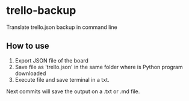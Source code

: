 # trello-backup
Translate trello.json backup in command line
## How to use
1. Export JSON file of the board
2. Save file as 'trello.json' in the same folder where is Python program downloaded
3. Execute file and save terminal in a txt.

Next commits will save the output on a .txt or .md file.
